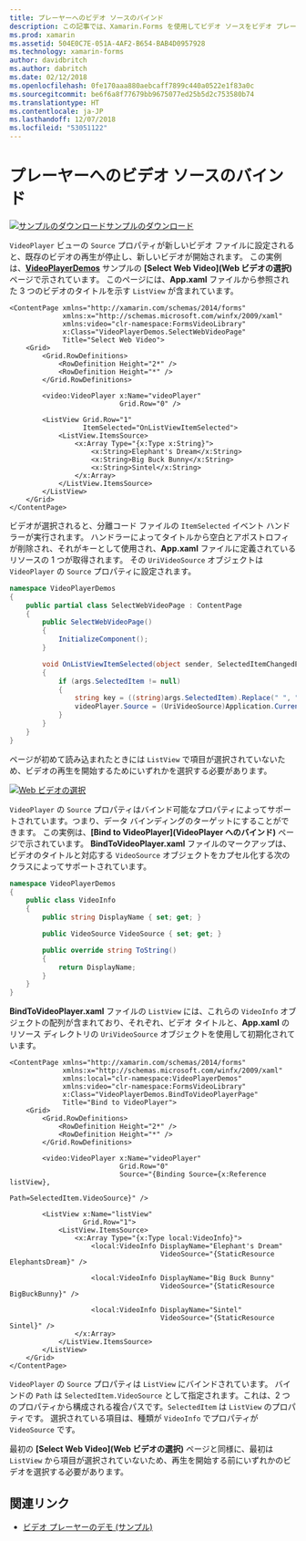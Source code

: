 ```yaml
---
title: プレーヤーへのビデオ ソースのバインド
description: この記事では、Xamarin.Forms を使用してビデオ ソースをビデオ プレーヤーにバインドする方法について説明します。
ms.prod: xamarin
ms.assetid: 504E0C7E-051A-4AF2-B654-BAB4D0957928
ms.technology: xamarin-forms
author: davidbritch
ms.author: dabritch
ms.date: 02/12/2018
ms.openlocfilehash: 0fe170aaa880aebcaff7899c440a0522e1f83a0c
ms.sourcegitcommit: be6f6a8f77679bb9675077ed25b5d2c753580b74
ms.translationtype: HT
ms.contentlocale: ja-JP
ms.lasthandoff: 12/07/2018
ms.locfileid: "53051122"
---
```

# <a name="binding-video-sources-to-the-player"></a>プレーヤーへのビデオ ソースのバインド

[![サンプルのダウンロード](~/media/shared/download.png)サンプルのダウンロード](https://developer.xamarin.com/samples/xamarin-forms/customrenderers/VideoPlayerDemos/)

`VideoPlayer` ビューの `Source` プロパティが新しいビデオ ファイルに設定されると、既存のビデオの再生が停止し、新しいビデオが開始されます。 この実例は、[**VideoPlayerDemos**](https://developer.xamarin.com/samples/xamarin-forms/customrenderers/VideoPlayerDemos/) サンプルの **[Select Web Video]\(Web ビデオの選択\)** ページで示されています。 このページには、**App.xaml** ファイルから参照された 3 つのビデオのタイトルを示す `ListView` が含まれています。

```xaml
<ContentPage xmlns="http://xamarin.com/schemas/2014/forms"
             xmlns:x="http://schemas.microsoft.com/winfx/2009/xaml"
             xmlns:video="clr-namespace:FormsVideoLibrary"
             x:Class="VideoPlayerDemos.SelectWebVideoPage"
             Title="Select Web Video">
    <Grid>
        <Grid.RowDefinitions>
            <RowDefinition Height="2*" />
            <RowDefinition Height="*" />
        </Grid.RowDefinitions>

        <video:VideoPlayer x:Name="videoPlayer"
                           Grid.Row="0" />

        <ListView Grid.Row="1"
                  ItemSelected="OnListViewItemSelected">
            <ListView.ItemsSource>
                <x:Array Type="{x:Type x:String}">
                    <x:String>Elephant's Dream</x:String>
                    <x:String>Big Buck Bunny</x:String>
                    <x:String>Sintel</x:String>
                </x:Array>
            </ListView.ItemsSource>
        </ListView>
    </Grid>
</ContentPage>
```

ビデオが選択されると、分離コード ファイルの `ItemSelected` イベント ハンドラーが実行されます。 ハンドラーによってタイトルから空白とアポストロフィが削除され、それがキーとして使用され、**App.xaml** ファイルに定義されているリソースの 1 つが取得されます。 その `UriVideoSource` オブジェクトは `VideoPlayer` の `Source` プロパティに設定されます。

```csharp
namespace VideoPlayerDemos
{
    public partial class SelectWebVideoPage : ContentPage
    {
        public SelectWebVideoPage()
        {
            InitializeComponent();
        }

        void OnListViewItemSelected(object sender, SelectedItemChangedEventArgs args)
        {
            if (args.SelectedItem != null)
            {
                string key = ((string)args.SelectedItem).Replace(" ", "").Replace("'", "");
                videoPlayer.Source = (UriVideoSource)Application.Current.Resources[key];
            }
        }
    }
}
```

ページが初めて読み込まれたときには `ListView` で項目が選択されていないため、ビデオの再生を開始するためにいずれかを選択する必要があります。

[![Web ビデオの選択](source-bindings-images/selectwebvideo-small.png "Web ビデオの選択")](source-bindings-images/selectwebvideo-large.png#lightbox "Web ビデオの選択")

`VideoPlayer` の `Source` プロパティはバインド可能なプロパティによってサポートされています。つまり、データ バインディングのターゲットにすることができます。 この実例は、**[Bind to VideoPlayer]\(VideoPlayer へのバインド\)** ページで示されています。 **BindToVideoPlayer.xaml** ファイルのマークアップは、ビデオのタイトルと対応する `VideoSource` オブジェクトをカプセル化する次のクラスによってサポートされています。

```csharp
namespace VideoPlayerDemos
{
    public class VideoInfo
    {
        public string DisplayName { set; get; }

        public VideoSource VideoSource { set; get; }

        public override string ToString()
        {
            return DisplayName;
        }
    }
}
```

**BindToVideoPlayer.xaml** ファイルの `ListView` には、これらの `VideoInfo` オブジェクトの配列が含まれており、それぞれ、ビデオ タイトルと、**App.xaml** のリソース ディレクトリの `UriVideoSource` オブジェクトを使用して初期化されています。

```xaml
<ContentPage xmlns="http://xamarin.com/schemas/2014/forms"
             xmlns:x="http://schemas.microsoft.com/winfx/2009/xaml"
             xmlns:local="clr-namespace:VideoPlayerDemos"
             xmlns:video="clr-namespace:FormsVideoLibrary"
             x:Class="VideoPlayerDemos.BindToVideoPlayerPage"
             Title="Bind to VideoPlayer">
    <Grid>
        <Grid.RowDefinitions>
            <RowDefinition Height="2*" />
            <RowDefinition Height="*" />
        </Grid.RowDefinitions>

        <video:VideoPlayer x:Name="videoPlayer"
                           Grid.Row="0"
                           Source="{Binding Source={x:Reference listView},
                                            Path=SelectedItem.VideoSource}" />

        <ListView x:Name="listView"
                  Grid.Row="1">
            <ListView.ItemsSource>
                <x:Array Type="{x:Type local:VideoInfo}">
                    <local:VideoInfo DisplayName="Elephant's Dream"
                                     VideoSource="{StaticResource ElephantsDream}" />

                    <local:VideoInfo DisplayName="Big Buck Bunny"
                                     VideoSource="{StaticResource BigBuckBunny}" />

                    <local:VideoInfo DisplayName="Sintel"
                                     VideoSource="{StaticResource Sintel}" />
                </x:Array>
            </ListView.ItemsSource>
        </ListView>
    </Grid>
</ContentPage>
```

`VideoPlayer` の `Source` プロパティは `ListView` にバインドされています。 バインドの `Path` は `SelectedItem.VideoSource` として指定されます。これは、2 つのプロパティから構成される複合パスです。`SelectedItem` は `ListView` のプロパティです。 選択されている項目は、種類が `VideoInfo` でプロパティが `VideoSource` です。

最初の **[Select Web Video]\(Web ビデオの選択\)** ページと同様に、最初は `ListView` から項目が選択されていないため、再生を開始する前にいずれかのビデオを選択する必要があります。


## <a name="related-links"></a>関連リンク

- [ビデオ プレーヤーのデモ (サンプル)](https://developer.xamarin.com/samples/xamarin-forms/customrenderers/VideoPlayerDemos/)
